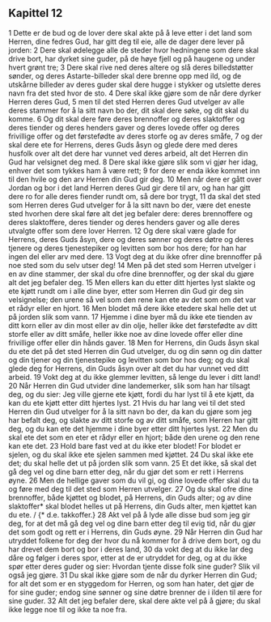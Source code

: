 ## Kapittel 12

1 Dette er de bud og de lover dere skal akte på å leve etter i det land som Herren, dine fedres Gud, har gitt deg til eie, alle de dager dere lever på jorden:
2 Dere skal ødelegge alle de steder hvor hedningene som dere skal drive bort, har dyrket sine guder, på de høye fjell og på haugene og under hvert grønt tre;
3 Dere skal rive ned deres altere og slå deres billedstøtter sønder, og deres Astarte-billeder skal dere brenne opp med ild, og de utskårne billeder av deres guder skal dere hugge i stykker og utslette deres navn fra det sted hvor de sto.
4 Dere skal ikke gjøre som de når dere dyrker Herren deres Gud,
5 men til det sted Herren deres Gud utvelger av alle deres stammer for å la sitt navn bo der, dit skal dere søke, og dit skal du komme.
6 Og dit skal dere føre deres brennoffer og deres slaktoffer og deres tiender og deres henders gaver og deres lovede offer og deres frivillige offer og det førstefødte av deres storfe og av deres småfe,
7 og der skal dere ete for Herrens, deres Guds åsyn og glede dere med deres husfolk over alt det dere har vunnet ved deres arbeid, alt det Herren din Gud har velsignet deg med.
8 Dere skal ikke gjøre slik som vi gjør her idag, enhver det som tykkes ham å være rett;
9 for dere er enda ikke kommet inn til den hvile og den arv Herren din Gud gir deg.
10 Men når dere er gått over Jordan og bor i det land Herren deres Gud gir dere til arv, og han har gitt dere ro for alle deres fiender rundt om, så dere bor trygt,
11 da skal det sted som Herren deres Gud utvelger for å la sitt navn bo der, være det eneste sted hvorhen dere skal føre alt det jeg befaler dere: deres brennoffere og deres slaktoffere, deres tiender og deres henders gaver og alle deres utvalgte offer som dere lover Herren.
12 Og dere skal være glade for Herrens, deres Guds åsyn, dere og deres sønner og deres døtre og deres tjenere og deres tjenestepiker og levitten som bor hos dere; for han har ingen del eller arv med dere.
13 Vogt deg at du ikke ofrer dine brennoffer på noe sted som du selv utser deg!
14 Men på det sted som Herren utvelger i en av dine stammer, der skal du ofre dine brennoffer, og der skal du gjøre alt det jeg befaler deg.
15 Men ellers kan du etter ditt hjertes lyst slakte og ete kjøtt rundt om i alle dine byer, etter som Herren din Gud gir deg sin velsignelse; den urene så vel som den rene kan ete av det som om det var et rådyr eller en hjort.
16 Men blodet må dere ikke etedere skal helle det ut på jorden slik som vann.
17 Hjemme i dine byer må du ikke ete tienden av ditt korn eller av din most eller av din olje, heller ikke det førstefødte av ditt storfe eller av ditt småfe, heller ikke noe av dine lovede offer eller dine frivillige offer eller din hånds gaver.
18 Men for Herrens, din Guds åsyn skal du ete det på det sted Herren din Gud utvelger, du og din sønn og din datter og din tjener og din tjenestepike og levitten som bor hos deg; og du skal glede deg for Herrens, din Guds åsyn over alt det du har vunnet ved ditt arbeid.
19 Vokt deg at du ikke glemmer levitten, så lenge du lever i ditt land!
20 Når Herren din Gud utvider dine landemerker, slik som han har tilsagt deg, og du sier: Jeg ville gjerne ete kjøtt, fordi du har lyst til å ete kjøtt, da kan du ete kjøtt etter ditt hjertes lyst.
21 Hvis du har lang vei til det sted Herren din Gud utvelger for å la sitt navn bo der, da kan du gjøre som jeg har befalt deg, og slakte av ditt storfe og av ditt småfe, som Herren har gitt deg, og du kan ete det hjemme i dine byer etter ditt hjertes lyst.
22 Men du skal ete det som en eter et rådyr eller en hjort; både den urene og den rene kan ete det.
23 Hold bare fast ved at du ikke eter blodet! For blodet er sjelen, og du skal ikke ete sjelen sammen med kjøttet.
24 Du skal ikke ete det; du skal helle det ut på jorden slik som vann.
25 Et det ikke, så skal det gå deg vel og dine barn etter deg, når du gjør det som er rett i Herrens øyne.
26 Men de hellige gaver som du vil gi, og dine lovede offer skal du ta og føre med deg til det sted som Herren utvelger.
27 Og du skal ofre dine brennoffer, både kjøttet og blodet, på Herrens, din Guds alter; og av dine slaktoffer* skal blodet helles ut på Herrens, din Guds alter, men kjøttet kan du ete. / {* d.e. takkoffer.}
28 Akt vel på å lyde alle disse bud som jeg gir deg, for at det må gå deg vel og dine barn etter deg til evig tid, når du gjør det som godt og rett er i Herrens, din Guds øyne.
29 Når Herren din Gud har utryddet folkene for deg der hvor du nå kommer for å drive dem bort, og du har drevet dem bort og bor i deres land,
30 da vokt deg at du ikke lar deg dåre og følger i deres spor, etter at de er utryddet for deg, og at du ikke spør etter deres guder og sier: Hvordan tjente disse folk sine guder? Slik vil også jeg gjøre.
31 Du skal ikke gjøre som de når du dyrker Herren din Gud; for alt det som er en styggedom for Herren, og som han hater, det gjør de for sine guder; endog sine sønner og sine døtre brenner de i ilden til ære for sine guder.
32 Alt det jeg befaler dere, skal dere akte vel på å gjøre; du skal ikke legge noe til og ikke ta noe fra.

